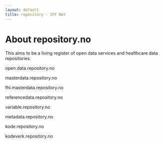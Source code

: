```yaml
---
layout: default
title: repository - IFF Net
---
```


<div class="blurb">
	<h1>About repository.no</h1>
	<p>This aims to be a living register of open data services and healthcare data repositories.</p>
	<p>open.data.repository.no</p>
	<p>masterdata.repository.no</p>
	<p>fhi.masterdata.repository.no</p>
	<p>referencedata.repository.no</p>
	<p>variable.repository.no</p>
	<p>metadata.repository.no</p>
	<p>kode.repository.no</p>
	<p>kodeverk.repository.no</p>
</div>
